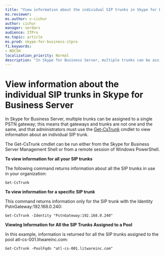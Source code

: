```yaml
---
title: "View information about the individual SIP trunks in Skype for Business Server"
ms.reviewer: 
ms.author: v-cichur
author: cichur
manager: serdars
audience: ITPro
ms.topic: article
ms.prod: skype-for-business-itpro
f1.keywords:
- NOCSH
localization_priority: Normal
description: "In Skype for Business Server, multiple trunks can be assigned to a single PSTN gateway; this means that gateways and trunks are not one and the same, and administrators must use the Get-CsTrunk cmdlet to view information about an individual SIP trunk."
---
```


# View information about the individual SIP trunks in Skype for Business Server

In Skype for Business Server, multiple trunks can be assigned to a single PSTN gateway; this means that gateways and trunks are not one and the same, and that administrators must use the [Get-CsTrunk](/powershell/module/skype/Get-CsTrunk) cmdlet to view information about an individual SIP trunk.

The Get-CsTrunk cmdlet can be run either from the  Skype for Business Server Management Shell or from a remote session of Windows PowerShell.

**To view information for all your SIP trunks**

The following command returns information about all the SIP trunks in use in your organization:

`Get-CsTrunk`

**To view information for a specific SIP trunk**

This command returns information only for the SIP trunk with the Identity PstnGateway:192.168.0.240:

`Get-CsTrunk -Identity "PstnGateway:192.168.0.240"`

**Viewing Information for All the SIP Trunks Assigned to a Pool**

In this example, information is returned for all the SIP trunks assigned to the pool atl-cs-001.litwareinc.com:

`Get-CsTrunk -PoolFqdn "atl-cs-001.litwareinc.com"`